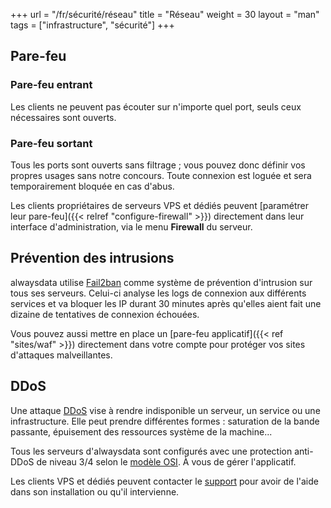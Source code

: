 +++
url = "/fr/sécurité/réseau"
title = "Réseau"
weight = 30
layout = "man"
tags = ["infrastructure", "sécurité"]
+++

## Pare-feu

### Pare-feu entrant

Les clients ne peuvent pas écouter sur n'importe quel port, seuls ceux nécessaires sont ouverts.

### Pare-feu sortant

Tous les ports sont ouverts sans filtrage ; vous pouvez donc définir vos propres usages sans notre concours. Toute connexion est loguée et sera temporairement bloquée en cas d'abus.

Les clients propriétaires de serveurs VPS et dédiés peuvent [paramétrer leur pare-feu]({{< relref "configure-firewall" >}}) directement dans leur interface d'administration, via le menu **Firewall** du serveur.

## Prévention des intrusions

alwaysdata utilise [Fail2ban](http://www.fail2ban.org/) comme système de prévention d'intrusion sur tous ses serveurs. Celui-ci analyse les logs de connexion aux différents services et va bloquer les IP durant 30 minutes après qu'elles aient fait une dizaine de tentatives de connexion échouées.

Vous pouvez aussi mettre en place un [pare-feu applicatif]({{< ref "sites/waf" >}}) directement dans votre compte pour protéger vos sites d'attaques malveillantes.

## DDoS

Une attaque [DDoS](https://fr.wikipedia.org/wiki/Attaque_par_d%C3%A9ni_de_service) vise à rendre indisponible un serveur, un service ou une infrastructure. Elle peut prendre différentes formes : saturation de la bande passante, épuisement des ressources système de la machine...

Tous les serveurs d'alwaysdata sont configurés avec une protection anti-DDoS de niveau 3/4 selon le [modèle OSI](https://fr.wikipedia.org/wiki/Mod%C3%A8le_OSI). À vous de gérer l'applicatif.

Les clients VPS et dédiés peuvent contacter le [support](https://admin.alwaysdata.com/support/add/) pour avoir de l'aide dans son installation ou qu'il intervienne.






